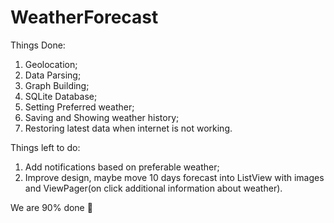 # WeatherForecast


Things Done: 
1) Geolocation;
2) Data Parsing;
3) Graph Building;
4) SQLite Database;
5) Setting Preferred weather;
6) Saving and Showing weather history;
7) Restoring latest data when internet is not working.

Things left to do:
1) Add notifications based on preferable weather;
3) Improve design, maybe move 10 days forecast into ListView with images and ViewPager(on click additional information about weather).


We are 90% done 🤡
